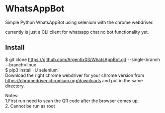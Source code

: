 # WhatsAppBot
Simple Python WhatsAppBot using selenium with the chrome webdriver.

currently is just a CLI client for whatsapp chat no bot functionality yet.  

## Install

$ git clone https://github.com/Argentix03/WhatsAppBot.git --single-branch --branch=linux  
$ pip3 install -U selenium  
Download the right chrome webdriver for your chrome version from https://chromedriver.chromium.org/downloads and put in the same directory.  

Notes:  
1.First run need to scan the QR code after the browser comes up.  
2. Cannot be run as root  
